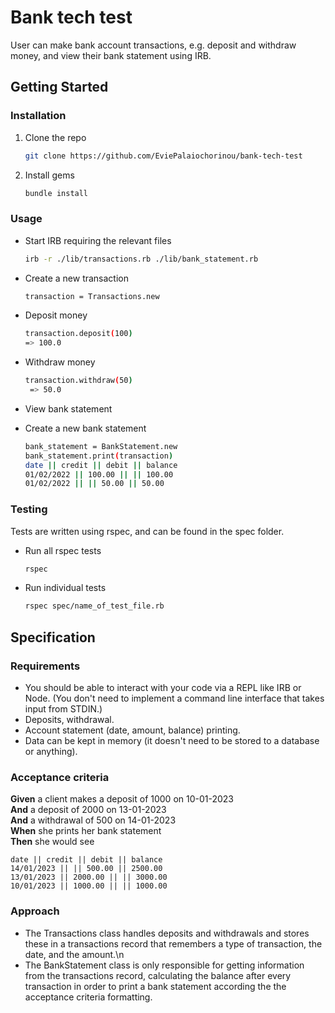 # Bank tech test

User can make bank account transactions, e.g. deposit and withdraw money, and view their bank statement using IRB.

## Getting Started

### Installation

1. Clone the repo
   ```sh
   git clone https://github.com/EviePalaiochorinou/bank-tech-test
   ```
2. Install gems
   ```sh
   bundle install
   ```

### Usage

- Start IRB requiring the relevant files
  ```sh
  irb -r ./lib/transactions.rb ./lib/bank_statement.rb
  ```
- Create a new transaction
  ```sh
  transaction = Transactions.new
  ``` 
- Deposit money

  ```sh
  transaction.deposit(100)
  => 100.0
  ```

- Withdraw money

  ```sh
  transaction.withdraw(50)
   => 50.0
  ```

- View bank statement
- Create a new bank statement
  ```sh
  bank_statement = BankStatement.new
  bank_statement.print(transaction)
  date || credit || debit || balance
  01/02/2022 || 100.00 || || 100.00
  01/02/2022 || || 50.00 || 50.00
  ```

### Testing

Tests are written using rspec, and can be found in the spec folder.

- Run all rspec tests
  ```sh
  rspec
  ```
- Run individual tests
  ```sh
  rspec spec/name_of_test_file.rb
  ```

## Specification

### Requirements

* You should be able to interact with your code via a REPL like IRB or Node.  (You don't need to implement a command line interface that takes input from STDIN.)
* Deposits, withdrawal.
* Account statement (date, amount, balance) printing.
* Data can be kept in memory (it doesn't need to be stored to a database or anything).

### Acceptance criteria

**Given** a client makes a deposit of 1000 on 10-01-2023  
**And** a deposit of 2000 on 13-01-2023  
**And** a withdrawal of 500 on 14-01-2023  
**When** she prints her bank statement  
**Then** she would see

```
date || credit || debit || balance
14/01/2023 || || 500.00 || 2500.00
13/01/2023 || 2000.00 || || 3000.00
10/01/2023 || 1000.00 || || 1000.00
```

### Approach

- The Transactions class handles deposits and withdrawals and stores these in a transactions record that remembers a type of transaction, the date, and the amount.\n
- The BankStatement class is only responsible for getting information from the transactions record, calculating the balance after every transaction in order to print a bank statement according the the acceptance criteria formatting.
